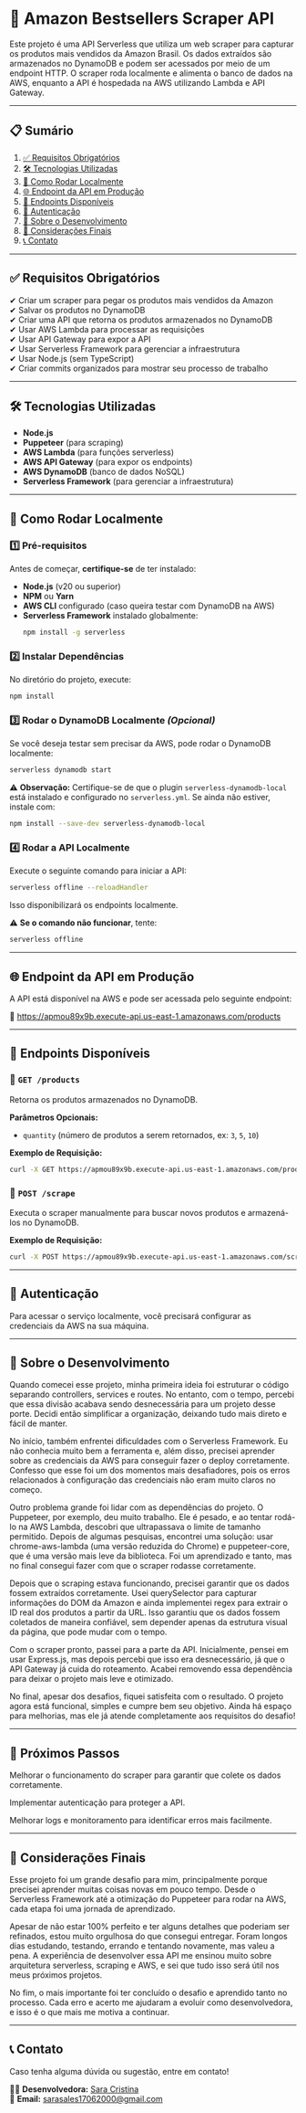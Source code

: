 # 📌 Amazon Bestsellers Scraper API

Este projeto é uma API Serverless que utiliza um web scraper para capturar os produtos mais vendidos da Amazon Brasil. Os dados extraídos são armazenados no DynamoDB e podem ser acessados por meio de um endpoint HTTP. O scraper roda localmente e alimenta o banco de dados na AWS, enquanto a API é hospedada na AWS utilizando Lambda e API Gateway.

---

## 📋 Sumário
1. [✅ Requisitos Obrigatórios](#-requisitos-obrigatórios)
2. [🛠️ Tecnologias Utilizadas](#%EF%B8%8F-tecnologias-utilizadas)
3. [🚀 Como Rodar Localmente](#-como-rodar-localmente)
4. [🌐 Endpoint da API em Produção](#-endpoint-da-api-em-produção)
5. [📄 Endpoints Disponíveis](#-endpoints-disponíveis)
6. [🔐 Autenticação](#-autenticação)
7. [📝 Sobre o Desenvolvimento](#-sobre-o-desenvolvimento)
8. [🎯 Considerações Finais](#-considerações-finais)
9. [📞 Contato](#-contato)

---

## ✅ Requisitos Obrigatórios

✔ Criar um scraper para pegar os produtos mais vendidos da Amazon  
✔ Salvar os produtos no DynamoDB  
✔ Criar uma API que retorna os produtos armazenados no DynamoDB  
✔ Usar AWS Lambda para processar as requisições  
✔ Usar API Gateway para expor a API  
✔ Usar Serverless Framework para gerenciar a infraestrutura  
✔ Usar Node.js (sem TypeScript)  
✔ Criar commits organizados para mostrar seu processo de trabalho  

---

## 🛠️ Tecnologias Utilizadas

- **Node.js**  
- **Puppeteer** (para scraping)  
- **AWS Lambda** (para funções serverless)  
- **AWS API Gateway** (para expor os endpoints)  
- **AWS DynamoDB** (banco de dados NoSQL)  
- **Serverless Framework** (para gerenciar a infraestrutura)  

---

## 🚀 Como Rodar Localmente

### 1️⃣ Pré-requisitos
Antes de começar, **certifique-se** de ter instalado:

- **Node.js** (v20 ou superior)  
- **NPM** ou **Yarn**  
- **AWS CLI** configurado (caso queira testar com DynamoDB na AWS)  
- **Serverless Framework** instalado globalmente:  
  ```sh
  npm install -g serverless
  ```

### 2️⃣ Instalar Dependências
No diretório do projeto, execute:  
```sh
npm install
```

### 3️⃣ Rodar o DynamoDB Localmente *(Opcional)*
Se você deseja testar sem precisar da AWS, pode rodar o DynamoDB localmente:  
```sh
serverless dynamodb start
```
⚠️ **Observação:** Certifique-se de que o plugin `serverless-dynamodb-local` está instalado e configurado no `serverless.yml`. Se ainda não estiver, instale com:  
```sh
npm install --save-dev serverless-dynamodb-local
```

### 4️⃣ Rodar a API Localmente
Execute o seguinte comando para iniciar a API:  
```sh
serverless offline --reloadHandler
```
Isso disponibilizará os endpoints localmente.  

⚠️ **Se o comando não funcionar**, tente:  
```sh
serverless offline
```

---

## 🌐 Endpoint da API em Produção

A API está disponível na AWS e pode ser acessada pelo seguinte endpoint:

🔗 https://apmou89x9b.execute-api.us-east-1.amazonaws.com/products

---
## 📄 Endpoints Disponíveis

### 🔹 `GET /products`
Retorna os produtos armazenados no DynamoDB.

**Parâmetros Opcionais:**
- `quantity` (número de produtos a serem retornados, ex: `3`, `5`, `10`)

**Exemplo de Requisição:**
```sh
curl -X GET https://apmou89x9b.execute-api.us-east-1.amazonaws.com/products?quantity=5
```

### 🔹 `POST /scrape`
Executa o scraper manualmente para buscar novos produtos e armazená-los no DynamoDB.

**Exemplo de Requisição:**
```sh
curl -X POST https://apmou89x9b.execute-api.us-east-1.amazonaws.com/scrape
```

---

## 🔐 Autenticação
Para acessar o serviço localmente, você precisará configurar as credenciais da AWS na sua máquina.

---

## 📝 Sobre o Desenvolvimento

Quando comecei esse projeto, minha primeira ideia foi estruturar o código separando controllers, services e routes. No entanto, com o tempo, percebi que essa divisão acabava sendo desnecessária para um projeto desse porte. Decidi então simplificar a organização, deixando tudo mais direto e fácil de manter.

No início, também enfrentei dificuldades com o Serverless Framework. Eu não conhecia muito bem a ferramenta e, além disso, precisei aprender sobre as credenciais da AWS para conseguir fazer o deploy corretamente. Confesso que esse foi um dos momentos mais desafiadores, pois os erros relacionados à configuração das credenciais não eram muito claros no começo.

Outro problema grande foi lidar com as dependências do projeto. O Puppeteer, por exemplo, deu muito trabalho. Ele é pesado, e ao tentar rodá-lo na AWS Lambda, descobri que ultrapassava o limite de tamanho permitido. Depois de algumas pesquisas, encontrei uma solução: usar chrome-aws-lambda (uma versão reduzida do Chrome) e puppeteer-core, que é uma versão mais leve da biblioteca. Foi um aprendizado e tanto, mas no final consegui fazer com que o scraper rodasse corretamente.

Depois que o scraping estava funcionando, precisei garantir que os dados fossem extraídos corretamente. Usei querySelector para capturar informações do DOM da Amazon e ainda implementei regex para extrair o ID real dos produtos a partir da URL. Isso garantiu que os dados fossem coletados de maneira confiável, sem depender apenas da estrutura visual da página, que pode mudar com o tempo.

Com o scraper pronto, passei para a parte da API. Inicialmente, pensei em usar Express.js, mas depois percebi que isso era desnecessário, já que o API Gateway já cuida do roteamento. Acabei removendo essa dependência para deixar o projeto mais leve e otimizado.

No final, apesar dos desafios, fiquei satisfeita com o resultado. O projeto agora está funcional, simples e cumpre bem seu objetivo. Ainda há espaço para melhorias, mas ele já atende completamente aos requisitos do desafio!

---
## 🎯 Próximos Passos

Melhorar o funcionamento do scraper para garantir que colete os dados corretamente.

Implementar autenticação para proteger a API.

Melhorar logs e monitoramento para identificar erros mais facilmente.

---

## 🎯 Considerações Finais

Esse projeto foi um grande desafio para mim, principalmente porque precisei aprender muitas coisas novas em pouco tempo. Desde o Serverless Framework até a otimização do Puppeteer para rodar na AWS, cada etapa foi uma jornada de aprendizado.

Apesar de não estar 100% perfeito e ter alguns detalhes que poderiam ser refinados, estou muito orgulhosa do que consegui entregar. Foram longos dias estudando, testando, errando e tentando novamente, mas valeu a pena. A experiência de desenvolver essa API me ensinou muito sobre arquitetura serverless, scraping e AWS, e sei que tudo isso será útil nos meus próximos projetos.

No fim, o mais importante foi ter concluído o desafio e aprendido tanto no processo. Cada erro e acerto me ajudaram a evoluir como desenvolvedora, e isso é o que mais me motiva a continuar.

---


## 📞 Contato
Caso tenha alguma dúvida ou sugestão, entre em contato!

👩‍💻 **Desenvolvedora:** [Sara Cristina](https://github.com/saracristinas)  
📧 **Email:** [sarasales17062000@gmail.com](mailto:sarasales17062000@gmail.com)




